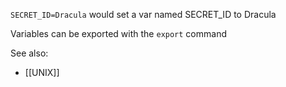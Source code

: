 `SECRET_ID=Dracula` would set a var named SECRET_ID to Dracula

Variables can be exported with the `export` command


See also:
- [[UNIX]]